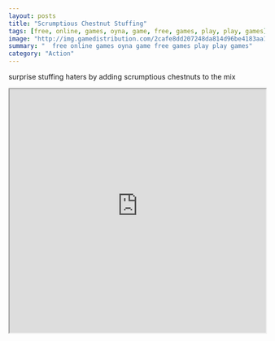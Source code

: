```yaml
---
layout: posts
title: "Scrumptious Chestnut Stuffing"
tags: [free, online, games, oyna, game, free, games, play, play, games]
image: "http://img.gamedistribution.com/2cafe8dd207248da814d96be4183aa18.jpg"
summary: "  free online games oyna game free games play play games"
category: "Action"
---
```


surprise stuffing haters by adding scrumptious chestnuts to the mix

<iframe width="100%" height="480px;" src="http://flash.gamedistribution.com?game=2cafe8dd207248da814d96be4183aa18"></iframe>